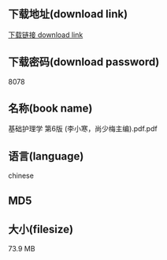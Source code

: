 ## 下载地址(download link)
[下载链接 download link](https://tutu365.netlify.app/?s=%E5%9F%BA%E7%A1%80%E6%8A%A4%E7%90%86%E5%AD%A6+%E7%AC%AC6%E7%89%88+%28%E6%9D%8E%E5%B0%8F%E5%AF%92%EF%BC%8C%E5%B0%9A%E5%B0%91%E6%A2%85%E4%B8%BB%E7%BC%96%29.pdf)

## 下载密码(download password)
8078

## 名称(book name)
基础护理学 第6版 (李小寒，尚少梅主编).pdf.pdf

## 语言(language)
chinese

## MD5


## 大小(filesize)
73.9 MB
